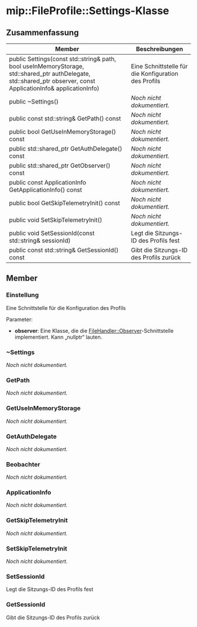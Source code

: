 # <a name="class-mipfileprofilesettings"></a>mip::FileProfile::Settings-Klasse 
  
## <a name="summary"></a>Zusammenfassung
 Member                        | Beschreibungen                                
--------------------------------|---------------------------------------------
public Settings(const std::string& path, bool useInMemoryStorage, std::shared_ptr<AuthDelegate> authDelegate, std::shared_ptr<Observer> observer, const ApplicationInfo& applicationInfo)  |  Eine Schnittstelle für die Konfiguration des Profils
 public ~Settings()  | _Noch nicht dokumentiert._
 public const std::string& GetPath() const  | _Noch nicht dokumentiert._
 public bool GetUseInMemoryStorage() const  | _Noch nicht dokumentiert._
public std::shared_ptr<AuthDelegate> GetAuthDelegate() const  | _Noch nicht dokumentiert._
public std::shared_ptr<Observer> GetObserver() const  | _Noch nicht dokumentiert._
 public const ApplicationInfo GetApplicationInfo() const  | _Noch nicht dokumentiert._
 public bool GetSkipTelemetryInit() const  | _Noch nicht dokumentiert._
 public void SetSkipTelemetryInit()  | _Noch nicht dokumentiert._
 public void SetSessionId(const std::string& sessionId)  |  Legt die Sitzungs-ID des Profils fest
 public const std::string& GetSessionId() const  |  Gibt die Sitzungs-ID des Profils zurück
  
## <a name="members"></a>Member
  
### <a name="settings"></a>Einstellung
Eine Schnittstelle für die Konfiguration des Profils

Parameter:  
* **observer**: Eine Klasse, die die [FileHandler::Observer](class_mip_filehandler_observer.md)-Schnittstelle implementiert. Kann „nullptr“ lauten.


  
### <a name="settings"></a>~Settings
_Noch nicht dokumentiert._

  
### <a name="getpath"></a>GetPath
_Noch nicht dokumentiert._

  
### <a name="getuseinmemorystorage"></a>GetUseInMemoryStorage
_Noch nicht dokumentiert._

  
### <a name="getauthdelegate"></a>GetAuthDelegate
_Noch nicht dokumentiert._

  
### <a name="observer"></a>Beobachter
_Noch nicht dokumentiert._

  
### <a name="applicationinfo"></a>ApplicationInfo
_Noch nicht dokumentiert._

  
### <a name="getskiptelemetryinit"></a>GetSkipTelemetryInit
_Noch nicht dokumentiert._

  
### <a name="setskiptelemetryinit"></a>SetSkipTelemetryInit
_Noch nicht dokumentiert._

  
### <a name="setsessionid"></a>SetSessionId
Legt die Sitzungs-ID des Profils fest
  
### <a name="getsessionid"></a>GetSessionId
Gibt die Sitzungs-ID des Profils zurück
